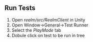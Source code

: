 ## Run Tests

1. Open _realm/src/RealmClient_ in Unity
2. Open Window->General->Test Runner
3. Select the _PlayMode_ tab
4. Dobule click on test to be run in tree